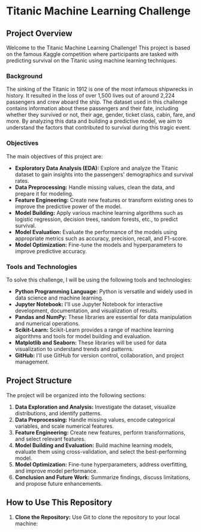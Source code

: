 # Titanic Machine Learning Challenge

## Project Overview

Welcome to the Titanic Machine Learning Challenge! This project is based on the famous Kaggle competition where participants are tasked with predicting survival on the Titanic using machine learning techniques.

### Background
The sinking of the Titanic in 1912 is one of the most infamous shipwrecks in history. It resulted in the loss of over 1,500 lives out of around 2,224 passengers and crew aboard the ship. The dataset used in this challenge contains information about these passengers and their fate, including whether they survived or not, their age, gender, ticket class, cabin, fare, and more. By analyzing this data and building a predictive model, we aim to understand the factors that contributed to survival during this tragic event.

### Objectives
The main objectives of this project are:
- **Exploratory Data Analysis (EDA):** Explore and analyze the Titanic dataset to gain insights into the passengers' demographics and survival rates.
- **Data Preprocessing:** Handle missing values, clean the data, and prepare it for modeling.
- **Feature Engineering:** Create new features or transform existing ones to improve the predictive power of the model.
- **Model Building:** Apply various machine learning algorithms such as logistic regression, decision trees, random forests, etc., to predict survival.
- **Model Evaluation:** Evaluate the performance of the models using appropriate metrics such as accuracy, precision, recall, and F1-score.
- **Model Optimization:** Fine-tune the models and hyperparameters to improve predictive accuracy.

### Tools and Technologies
To solve this challenge, I will be using the following tools and technologies:
- **Python Programming Language:** Python is versatile and widely used in data science and machine learning.
- **Jupyter Notebook:** I'll use Jupyter Notebook for interactive development, documentation, and visualization of results.
- **Pandas and NumPy:** These libraries are essential for data manipulation and numerical operations.
- **Scikit-Learn:** Scikit-Learn provides a range of machine learning algorithms and tools for model building and evaluation.
- **Matplotlib and Seaborn:** These libraries will be used for data visualization to understand trends and patterns.
- **GitHub:** I'll use GitHub for version control, collaboration, and project management.

## Project Structure
The project will be organized into the following sections:
1. **Data Exploration and Analysis:** Investigate the dataset, visualize distributions, and identify patterns.
2. **Data Preprocessing:** Handle missing values, encode categorical variables, and scale numerical features.
3. **Feature Engineering:** Create new features, perform transformations, and select relevant features.
4. **Model Building and Evaluation:** Build machine learning models, evaluate them using cross-validation, and select the best-performing model.
5. **Model Optimization:** Fine-tune hyperparameters, address overfitting, and improve model performance.
6. **Conclusion and Future Work:** Summarize findings, discuss limitations, and propose future enhancements.

## How to Use This Repository
1. **Clone the Repository:** Use Git to clone the repository to your local machine:
